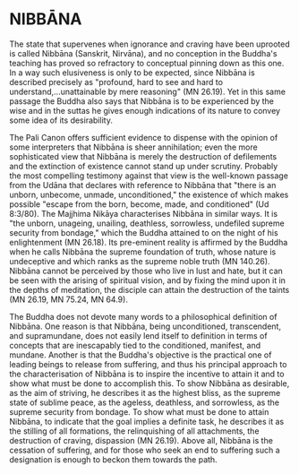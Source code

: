 # NIBBĀNA

The state that supervenes when ignorance and craving have been uprooted is called Nibbāna (Sanskrit, Nirvāna), and no conception in the Buddha's teaching has proved so refractory to conceptual pinning down as this one. In a way such elusiveness is only to be expected, since Nibbāna is described precisely as "profound, hard to see and hard to understand,...unattainable by mere reasoning" (MN 26.19). Yet in this same passage the Buddha also says that Nibbāna is to be experienced by the wise and in the suttas he gives enough indications of its nature to convey some idea of its desirability.

The Pali Canon offers sufficient evidence to dispense with the opinion of some interpreters that Nibbāna is sheer annihilation; even the more sophisticated view that Nibbāna is merely the destruction of defilements and the extinction of existence cannot stand up under scrutiny. Probably the most compelling testimony against that view is the well-known passage from the Udāna that declares with reference to Nibbāna that "there is an unborn, unbecome, unmade, unconditioned," the existence of which makes possible "escape from the born, become, made, and conditioned" (Ud 8:3/80). The Majjhima Nikāya characterises Nibbāna in similar ways. It is "the unborn, unageing, unailing, deathless, sorrowless, undefiled supreme security from
bondage," which the Buddha attained to on the night of his enlightenment (MN 26.18). Its pre-eminent reality is affirmed by the Buddha when he calls Nibbāna the supreme foundation of truth, whose nature is undeceptive and which ranks as the supreme noble truth (MN 140.26). Nibbāna cannot be perceived by those who live in lust and hate, but it can be seen with the arising of spiritual vision, and by fixing the mind upon it in the depths of meditation, the disciple can attain the destruction of the taints (MN 26.19, MN 75.24, MN 64.9).

The Buddha does not devote many words to a philosophical definition of Nibbāna. One reason is that Nibbāna, being unconditioned, transcendent, and supramundane, does not easily lend itself to definition in terms of concepts that are inescapably tied to the conditioned, manifest, and mundane. Another is that the Buddha's objective is the practical one of leading beings to release from suffering, and thus his principal approach to the characterisation of Nibbāna is to inspire the incentive to attain it and to show what must be done to accomplish this. To show Nibbāna as desirable, as the aim of striving, he describes it as the highest bliss, as the supreme state of sublime peace, as the ageless, deathless, and sorrowless, as the supreme security from bondage. To show what must be done to attain Nibbāna, to indicate that the goal implies a definite task, he describes it as the stilling of all formations, the relinquishing of all attachments, the destruction of craving, dispassion (MN 26.19). Above all, Nibbāna is the cessation of suffering, and for those who seek an end to suffering such a designation is enough to beckon them towards the path.